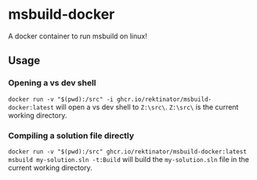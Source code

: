 # msbuild-docker
A docker container to run msbuild on linux!

## Usage
### Opening a vs dev shell
``docker run -v "$(pwd):/src" -i ghcr.io/rektinator/msbuild-docker:latest`` will open a vs dev shell to ``Z:\src\``. ``Z:\src\`` is the current working directory.

### Compiling a solution file directly
``docker run -v "$(pwd):/src" ghcr.io/rektinator/msbuild-docker:latest msbuild my-solution.sln -t:Build`` will build the ``my-solution.sln`` file in the current working directory.
